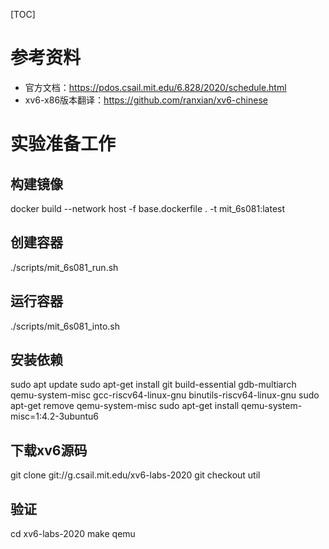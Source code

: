 [TOC]
# 参考资料
- 官方文档：https://pdos.csail.mit.edu/6.828/2020/schedule.html
- xv6-x86版本翻译：https://github.com/ranxian/xv6-chinese
# 实验准备工作
## 构建镜像
docker build --network host -f base.dockerfile . -t mit_6s081:latest
## 创建容器
./scripts/mit_6s081_run.sh
## 运行容器
./scripts/mit_6s081_into.sh
## 安装依赖
sudo apt update
sudo apt-get install git build-essential gdb-multiarch qemu-system-misc gcc-riscv64-linux-gnu binutils-riscv64-linux-gnu 
sudo apt-get remove qemu-system-misc
sudo apt-get install qemu-system-misc=1:4.2-3ubuntu6
## 下载xv6源码
git clone git://g.csail.mit.edu/xv6-labs-2020
git checkout util
## 验证
cd xv6-labs-2020
make qemu
